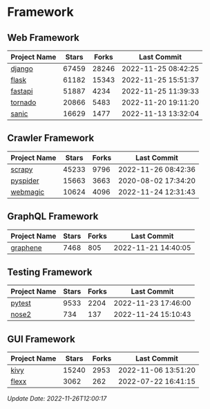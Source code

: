 # Framework

## Web Framework
| Project Name | Stars | Forks | Last Commit |
| ------------ | ----- | ----- | ----------- |
| [django](https://github.com/django/django) | 67459 | 28246 | 2022-11-25 08:42:25 |
| [flask](https://github.com/pallets/flask) | 61182 | 15343 | 2022-11-25 15:51:37 |
| [fastapi](https://github.com/tiangolo/fastapi) | 51887 | 4234 | 2022-11-25 11:39:33 |
| [tornado](https://github.com/tornadoweb/tornado) | 20866 | 5483 | 2022-11-20 19:11:20 |
| [sanic](https://github.com/sanic-org/sanic) | 16629 | 1477 | 2022-11-13 13:32:04 |

## Crawler Framework
| Project Name | Stars | Forks | Last Commit |
| ------------ | ----- | ----- | ----------- |
| [scrapy](https://github.com/scrapy/scrapy) | 45233 | 9796 | 2022-11-26 08:42:36 |
| [pyspider](https://github.com/binux/pyspider) | 15663 | 3663 | 2020-08-02 17:34:20 |
| [webmagic](https://github.com/code4craft/webmagic) | 10624 | 4096 | 2022-11-24 12:31:43 |

## GraphQL Framework
| Project Name | Stars | Forks | Last Commit |
| ------------ | ----- | ----- | ----------- |
| [graphene](https://github.com/graphql-python/graphene) | 7468 | 805 | 2022-11-21 14:40:05 |

## Testing Framework
| Project Name | Stars | Forks | Last Commit |
| ------------ | ----- | ----- | ----------- |
| [pytest](https://github.com/pytest-dev/pytest) | 9533 | 2204 | 2022-11-23 17:46:00 |
| [nose2](https://github.com/nose-devs/nose2) | 734 | 137 | 2022-11-24 15:10:43 |

## GUI Framework
| Project Name | Stars | Forks | Last Commit |
| ------------ | ----- | ----- | ----------- |
| [kivy](https://github.com/kivy/kivy) | 15240 | 2953 | 2022-11-06 13:51:20 |
| [flexx](https://github.com/flexxui/flexx) | 3062 | 262 | 2022-07-22 16:41:15 |

*Update Date: 2022-11-26T12:00:17*